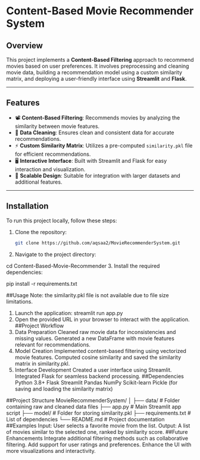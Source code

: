 # Content-Based Movie Recommender System

## Overview
This project implements a **Content-Based Filtering** approach to recommend movies based on user preferences. It involves preprocessing and cleaning movie data, building a recommendation model using a custom similarity matrix, and deploying a user-friendly interface using **Streamlit** and **Flask**.

---

## Features
- 📽️ **Content-Based Filtering**: Recommends movies by analyzing the similarity between movie features.
- 🧹 **Data Cleaning**: Ensures clean and consistent data for accurate recommendations.
- ⚡ **Custom Similarity Matrix**: Utilizes a pre-computed `similarity.pkl` file for efficient recommendations.
- 🖥️ **Interactive Interface**: Built with Streamlit and Flask for easy interaction and visualization.
- 🚀 **Scalable Design**: Suitable for integration with larger datasets and additional features.

---

## Installation
To run this project locally, follow these steps:

1. Clone the repository:
   ```bash
   git clone https://github.com/aqsaa2/MovieRecommenderSystem.git
2. Navigate to the project directory:
   
 cd Content-Based-Movie-Recommender
3. Install the required dependencies:

pip install -r requirements.txt

##Usage
Note: the similarity.pkl file is not available due to file size limitations.
1. Launch the application:
   streamlit run app.py
2. Open the provided URL in your browser to interact with the application.
##Project Workflow
1. Data Preparation
Cleaned raw movie data for inconsistencies and missing values.
Generated a new DataFrame with movie features relevant for recommendations.
2. Model Creation
Implemented content-based filtering using vectorized movie features.
Computed cosine similarity and saved the similarity matrix in similarity.pkl.
3. Interface Development
Created a user interface using Streamlit.
Integrated Flask for seamless backend processing.
##Dependencies
Python 3.8+
Flask
Streamlit
Pandas
NumPy
Scikit-learn
Pickle (for saving and loading the similarity matrix)

##Project Structure
MovieRecommenderSystem/
│
├── data/                 # Folder containing raw and cleaned data files
├── app.py                # Main Streamlit app script
├── model/                # Folder for storing similarity.pkl
├── requirements.txt      # List of dependencies
└── README.md             # Project documentation
##Examples
Input: User selects a favorite movie from the list.
Output: A list of movies similar to the selected one, ranked by similarity score.
##Future Enhancements
Integrate additional filtering methods such as collaborative filtering.
Add support for user ratings and preferences.
Enhance the UI with more visualizations and interactivity.

